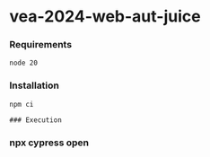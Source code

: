 # vea-2024-web-aut-juice
### Requirements
```
node 20
```
### Installation
```
npm ci
```
```
### Execution
```
### npx cypress open
```
